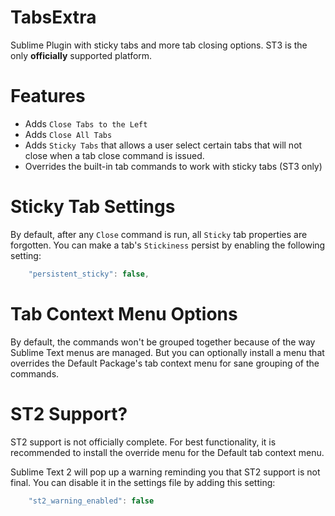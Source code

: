 TabsExtra
=========

Sublime Plugin with sticky tabs and more tab closing options.  ST3 is the only **officially** supported platform.

# Features

- Adds `Close Tabs to the Left`
- Adds `Close All Tabs`
- Adds `Sticky Tabs` that allows a user select certain tabs that will not close when a tab close command is issued.
- Overrides the built-in tab commands to work with sticky tabs (ST3 only)

# Sticky Tab Settings
By default, after any `Close` command is run, all `Sticky` tab properties are forgotten.  You can make a tab's `Stickiness` persist by enabling the following setting:

```javascript
    "persistent_sticky": false,
```

# Tab Context Menu Options
By default, the commands won't be grouped together because of the way Sublime Text menus are managed.  But you can optionally install a menu that overrides the Default Package's tab context menu for sane grouping of the commands.

# ST2 Support?
ST2 support is not officially complete.  For best functionality, it is recommended to install the override menu for the Default tab context menu.

Sublime Text 2 will pop up a warning reminding you that ST2 support is not final.  You can disable it in the settings file by adding this setting:

```javascript
    "st2_warning_enabled": false
```
